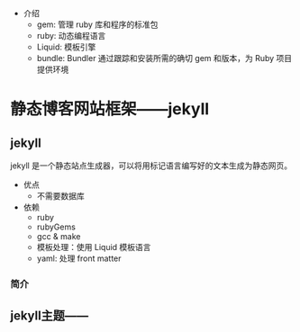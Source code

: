 * 介绍
    * gem: 管理 ruby 库和程序的标准包
    * ruby: 动态编程语言
    * Liquid: 模板引擎
    * bundle: Bundler 通过跟踪和安装所需的确切 gem 和版本，为 Ruby 项目提供环境

# 静态博客网站框架——jekyll
## jekyll
jekyll 是一个静态站点生成器，可以将用标记语言编写好的文本生成为静态网页。
* 优点
    * 不需要数据库
* 依赖
    * ruby
    * rubyGems
    * gcc & make
    * 模板处理：使用 Liquid 模板语言
    * yaml: 处理 front matter
### 简介
## jekyll主题——
